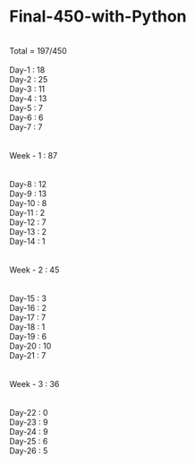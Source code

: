 # Final-450-with-Python
<br>
Total = 197/450
<br>
<br>
Day-1 : 18
<br>
Day-2 : 25
<br>
Day-3 : 11
<br>
Day-4 : 13
<br>
Day-5 : 7
<br>
Day-6 : 6
<br>
Day-7 : 7
<br>
<br>
<br>
Week - 1 : 87
<br>
<br>
<br>
Day-8 : 12
<br>
Day-9 : 13
<br>
Day-10 : 8
<br>
Day-11 : 2
<br>
Day-12 : 7
<br>
Day-13 : 2
<br>
Day-14 : 1
<br>
<br>
<br>
Week - 2 : 45
<br>
<br>
<br>
Day-15 : 3
<br>
Day-16 : 2
<br>
Day-17 : 7
<br>
Day-18 : 1
<br>
Day-19 : 6
<br>
Day-20 : 10
<br>
Day-21 : 7
<br>
<br>
<br>
Week - 3 : 36
<br>
<br>
<br>
Day-22 : 0
<br>
Day-23 : 9
<br>
Day-24 : 9
<br>
Day-25 : 6
<br>
Day-26 : 5
<br>
